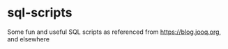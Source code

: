 # sql-scripts
Some fun and useful SQL scripts as referenced from https://blog.jooq.org, and elsewhere
